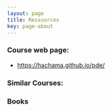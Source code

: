 ```yaml
---
layout: page
title: Ressources
key: page-about
---
```


### Course web page: 
- <https://hachama.github.io/pde/>

### Similar Courses: 

	
### Books
